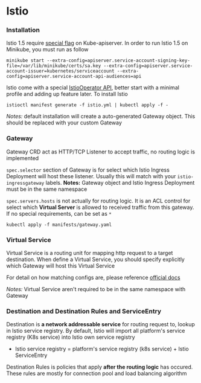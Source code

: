 # Istio

### Installation

Istio 1.5 require [special flag](https://kubernetes.io/docs/tasks/configure-pod-container/configure-service-account/#service-account-token-volume-projection) on Kube-apiserver. In order to run Istio 1.5 on Minikube, you must run as follow

```
minikube start --extra-config=apiserver.service-account-signing-key-file=/var/lib/minikube/certs/sa.key --extra-config=apiserver.service-account-issuer=kubernetes/serviceaccount --extra-config=apiserver.service-account-api-audiences=api
```

Istio come with a special [IstioOperator API](https://istio.io/docs/setup/install/istioctl/#customizing-the-configuration), better start with a minimal profile and adding up feature later. To install Istio

```
istioctl manifest generate -f istio.yml | kubectl apply -f -
```

*Notes:* default installation will create a auto-generated Gateway object. This should be replaced with your custom Gateway

### Gateway

Gateway CRD act as HTTP/TCP Listener to accept traffic, no routing logic is implemented

`spec.selector` section of Gateway is for select which Istio Ingress Deployment will host these listener. Usually this will match with your `istio-ingressgateway` labels. **Notes:** Gateway object and Istio Ingress Deployment must be in the same namespace

`spec.servers.hosts` is not actually for routing logic. It is an ACL control for select which **Virtual Server** is allowed to received traffic from this gateway. If no special requirements, can be set as `*`

```
kubectl apply -f manifests/gateway.yaml
```

### Virtual Service

Virtual Service is a routing unit for mapping http request to a target destination. When define a Virtual Service, you should specify explicitly which Gateway will host this Virtual Service

For detail on how matching configs are, please reference [official docs](https://istio.io/docs/reference/config/networking/virtual-service/#HTTPRoute)

*Notes:* Virtual Service aren't required to be in the same namespace with Gateway

### Destination and Destination Rules and ServiceEntry

Destination is **a network addressable service** for routing request to, lookup in Istio service registry. By default, Istio will import all platform's service registry (K8s service) into Istio own service registry
  - Istio service registry = platform's service registry (k8s service) + Istio ServiceEntry

Destination Rules is policies that apply **after the routing logic** has occured. These rules are mostly for connection pool and load balancing algorithm

